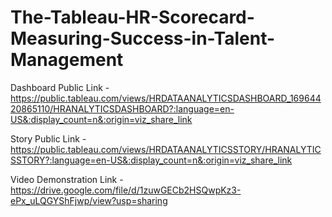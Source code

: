 # The-Tableau-HR-Scorecard-Measuring-Success-in-Talent-Management


Dashboard Public Link - https://public.tableau.com/views/HRDATAANALYTICSDASHBOARD_16964420865110/HRANALYTICSDASHBOARD?:language=en-US&:display_count=n&:origin=viz_share_link

Story Public Link - https://public.tableau.com/views/HRDATAANALYTICSSTORY/HRANALYTICSSTORY?:language=en-US&:display_count=n&:origin=viz_share_link

Video Demonstration Link - https://drive.google.com/file/d/1zuwGECb2HSQwpKz3-ePx_uLQGYShFjwp/view?usp=sharing
